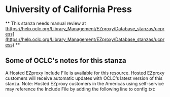 # University of California Press
** This stanza needs manual review at [https://help.oclc.org/Library_Management/EZproxy/Database_stanzas/ucpress](https://help.oclc.org/Library_Management/EZproxy/Database_stanzas/ucpress) **

## Some of OCLC's notes for this stanza

A Hosted EZproxy Include File is available for this resource. Hosted EZproxy customers will receive automatic updates with OCLC&rsquo;s latest version of this stanza. Note: Hosted EZproxy customers in the Americas using self-service may reference the Include File by adding the following line to config.txt:

&nbsp;

